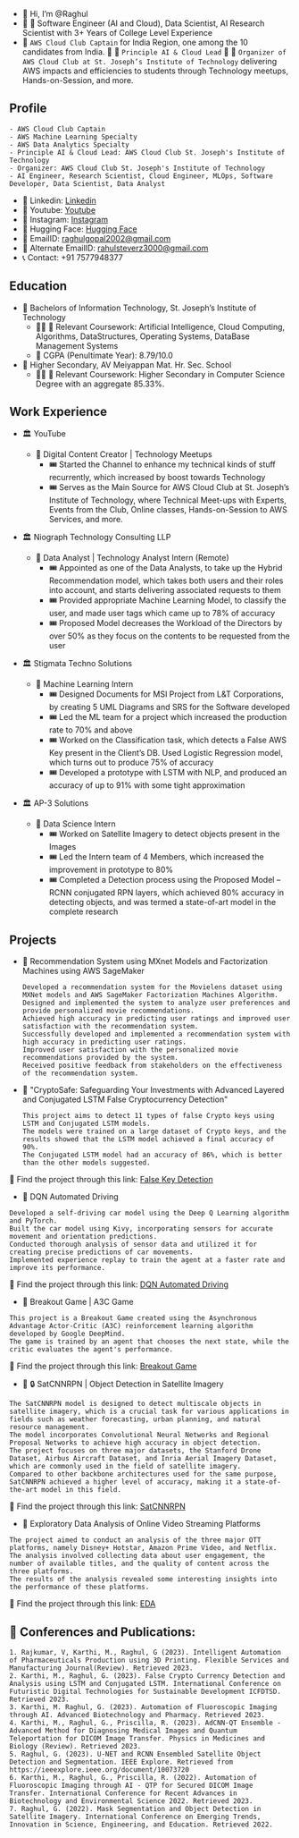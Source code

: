 - 👋 Hi, I’m @Raghul
- :tada: :tada: Software Engineer (AI and Cloud), Data Scientist, AI Research Scientist with 3+ Years of College Level Experience
- :sparkler: ``` AWS Cloud Club Captain ``` for India Region, one among the 10 candidates from India. :sparkler: :sparkler: ``` Principle AI & Cloud Lead ``` :sparkler: :sparkler: ``` Organizer of AWS Cloud Club at St. Joseph’s Institute of Technology ``` delivering AWS impacts and efficiencies to students through Technology meetups, Hands-on-Session, and more.

## Profile
```
- AWS Cloud Club Captain
- AWS Machine Learning Specialty
- AWS Data Analytics Specialty
- Principle AI & Cloud Lead: AWS Cloud Club St. Joseph's Institute of Technology
- Organizer: AWS Cloud Club St. Joseph's Institute of Technology
- AI Engineer, Research Scientist, Cloud Engineer, MLOps, Software Developer, Data Scientist, Data Analyst
```

* :pushpin: Linkedin: [Linkedin](https://www.linkedin.com/in/raghul-gopal-16186b202/)
* :pushpin: Youtube: [Youtube](https://www.youtube.com/channel/UCvP-wYnEsq75NGjibrPIpDw)
* :pushpin: Instagram: [Instagram](https://www.instagram.com/_raghul_gopal_/?next=%2F)
* :pushpin: Hugging Face: [Hugging Face](https://huggingface.co/raghulgopal)
* :email: EmailID: raghulgopal2002@gmail.com
* :email: Alternate EmailID: rahulsteverz3000@gmail.com
* :telephone_receiver: Contact: +91 7577948377

## Education

- :school: Bachelors of Information Technology, St. Joseph’s Institute of Technology 
    - :pirate_flag: :triangular_flag_on_post: Relevant Coursework: Artificial Intelligence, Cloud Computing, Algorithms, DataStructures, Operating Systems, DataBase Management Systems
    - 	:crossed_flags: CGPA (Penultimate Year): 8.79/10.0
- :school: Higher Secondary, AV Meiyappan Mat. Hr. Sec. School 
    - :pirate_flag: :triangular_flag_on_post: Relevant Coursework: Higher Secondary in Computer Science Degree with an aggregate 85.33%.

## Work Experience 

- :classical_building: YouTube
  - :red_envelope: Digital Content Creator | Technology Meetups 
      - :tickets: Started the Channel to enhance my technical kinds of stuff recurrently, which increased by boost towards Technology
      - :tickets: Serves as the Main Source for AWS Cloud Club at St. Joseph’s Institute of Technology, where Technical Meet-ups with Experts, Events from the Club, Online classes, Hands-on-Session to AWS Services, and more.
        
- :classical_building: Niograph Technology Consulting LLP 
  - :red_envelope: Data Analyst | Technology Analyst Intern (Remote) 
      - :tickets: Appointed as one of the Data Analysts, to take up the Hybrid Recommendation model, which takes both users and their roles into account, and starts delivering associated requests to them
      - :tickets: Provided appropriate Machine Learning Model, to classify the user, and made user tags which came up to 78% of accuracy
      - :tickets: Proposed Model decreases the Workload of the Directors by over 50% as they focus on the contents to be requested from the user
      
- :classical_building: Stigmata Techno Solutions 
  - :red_envelope: Machine Learning Intern 
      - :tickets: Designed Documents for MSI Project from L&T Corporations, by creating 5 UML Diagrams and SRS for the Software developed
      - :tickets: Led the ML team for a project which increased the production rate to 70% and above
      - :tickets: Worked on the Classification task, which detects a False AWS Key present in the Client’s DB. Used Logistic Regression model, which turns out to produce 75% of accuracy
      - :tickets: Developed a prototype with LSTM with NLP, and produced an accuracy of up to 91% with some tight approximation
      
- :classical_building: AP-3 Solutions 
  - :red_envelope: Data Science Intern 
      - :tickets: Worked on Satellite Imagery to detect objects present in the Images
      - :tickets: Led the Intern team of 4 Members, which increased the improvement in prototype to 80%
      - :tickets: Completed a Detection process using the Proposed Model – RCNN conjugated RPN layers, which achieved 80% accuracy in detecting objects, and was termed a state-of-art model in the complete research
      
## Projects
- :briefcase: Recommendation System using MXnet Models and Factorization Machines using AWS SageMaker
  ```
  Developed a recommendation system for the Movielens dataset using MXNet models and AWS SageMaker Factorization Machines Algorithm.
  Designed and implemented the system to analyze user preferences and provide personalized movie recommendations.
  Achieved high accuracy in predicting user ratings and improved user satisfaction with the recommendation system.
  Successfully developed and implemented a recommendation system with high accuracy in predicting user ratings.
  Improved user satisfaction with the personalized movie recommendations provided by the system.
  Received positive feedback from stakeholders on the effectiveness of the recommendation system.

  ```
- :briefcase: "CryptoSafe: Safeguarding Your Investments with Advanced Layered and Conjugated LSTM False Cryptocurrency Detection"
  ``` 
  This project aims to detect 11 types of false Crypto keys using LSTM and Conjugated LSTM models. 
  The models were trained on a large dataset of Crypto keys, and the results showed that the LSTM model achieved a final accuracy of 90%.
  The Conjugated LSTM model had an accuracy of 86%, which is better than the other models suggested. 
  ```
:round_pushpin: Find the project through this link: [False Key Detection](https://github.com/Raghul-G2002/False-Virtual-Wallet-Detection-and-Analysis.git)

- :briefcase: DQN Automated Driving
```
Developed a self-driving car model using the Deep Q Learning algorithm and PyTorch. 
Built the car model using Kivy, incorporating sensors for accurate movement and orientation predictions. 
Conducted thorough analysis of sensor data and utilized it for creating precise predictions of car movements. 
Implemented experience replay to train the agent at a faster rate and improve its performance.
```
:round_pushpin: Find the project through this link: [DQN Automated Driving](https://github.com/Raghul-G2002/DQN-Automated-Driving.git)

- :briefcase: Breakout Game | A3C Game
``` 
This project is a Breakout Game created using the Asynchronous Advantage Actor-Critic (A3C) reinforcement learning algorithm developed by Google DeepMind. 
The game is trained by an agent that chooses the next state, while the critic evaluates the agent's performance.
```
:round_pushpin: Find the project through this link: [Breakout Game](https://github.com/Raghul-G2002/A3C-BrickBreaker-Game-with-RL.git)

- :briefcase: :lock: SatCNNRPN | Object Detection in Satellite Imagery
```
The SatCNNRPN model is designed to detect multiscale objects in satellite imagery, which is a crucial task for various applications in fields such as weather forecasting, urban planning, and natural resource management.  
The model incorporates Convolutional Neural Networks and Regional Proposal Networks to achieve high accuracy in object detection. 
The project focuses on three major datasets, the Stanford Drone Dataset, Airbus Aircraft Dataset, and Inria Aerial Imagery Dataset, which are commonly used in the field of satellite imagery.
Compared to other backbone architectures used for the same purpose, SatCNNRPN achieved a higher level of accuracy, making it a state-of-the-art model in this field. 
```
:round_pushpin: Find the project through this link: [SatCNNRPN](https://github.com/Raghul-G2002/SatCNNRPN-Object-Detection-in-Satellite-Imagery.git)

- :briefcase: Exploratory Data Analysis of Online Video Streaming Platforms
```
The project aimed to conduct an analysis of the three major OTT platforms, namely Disney+ Hotstar, Amazon Prime Video, and Netflix. 
The analysis involved collecting data about user engagement, the number of available titles, and the quality of content across the three platforms. 
The results of the analysis revealed some interesting insights into the performance of these platforms.
```
:round_pushpin: Find the project through this link: [EDA](https://github.com/Raghul-G2002/OTTPlatformsReview.git)

## :ledger: Conferences and Publications:
```
1. Rajkumar, V, Karthi, M., Raghul, G (2023). Intelligent Automation of Pharmaceuticals Production using 3D Printing. Flexible Services and Manufacturing Journal(Review). Retrieved 2023.
2. Karthi, M., Raghul, G. (2023). False Crypto Currency Detection and Analysis using LSTM and Conjugated LSTM. International Conference on Futuristic Digital Technologies for Sustainable Development ICFDTSD. Retrieved 2023.
3. Karthi, M. Raghul, G. (2023). Automation of Fluoroscopic Imaging through AI. Advanced Biotechnology and Pharmacy. Retrieved 2023.
4. Karthi, M., Raghul, G., Priscilla, R. (2023). AdCNN-QT Ensemble - Advanced Method for Diagnosing Medical Images and Quantum Teleportation for DICOM Image Transfer. Physics in Medicines and Biology (Review). Retrieved 2023.
5. Raghul, G. (2023). U-NET and RCNN Ensembled Satellite Object Detection and Segmentation. IEEE Explore. Retrieved from https://ieeexplore.ieee.org/document/10073720
6. Karthi, M., Raghul, G., Priscilla, R. (2022). Automation of Fluoroscopic Imaging through AI - QTP for Secured DICOM Image Transfer. International Conference for Recent Advances in Biotechnology and Environmental Science 2022. Retrieved 2023.
7. Raghul, G. (2022). Mask Segmentation and Object Detection in Satellite Imagery. International Conference on Emerging Trends, Innovation in Science, Engineering, and Education. Retrieved 2022.
```

<!---
Raghul-G2002/Raghul-G2002 is a ✨ special ✨ repository because its `README.md` (this file) appears on your GitHub profile.
You can click the Preview link to take a look at your changes.
--->
